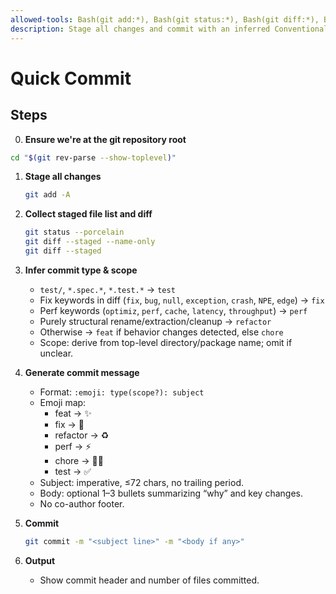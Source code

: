 ```yaml
---
allowed-tools: Bash(git add:*), Bash(git status:*), Bash(git diff:*), Bash(git commit:*)
description: Stage all changes and commit with an inferred Conventional Commit message (no push).
---
```


# Quick Commit

## Steps

0. **Ensure we're at the git repository root**
```bash
cd "$(git rev-parse --show-toplevel)"
```

1. **Stage all changes**
   ```bash
   git add -A
   ```

2. **Collect staged file list and diff**
   ```bash
   git status --porcelain
   git diff --staged --name-only
   git diff --staged
   ```

3. **Infer commit type & scope**
   - `test/`, `*.spec.*`, `*.test.*` → `test`
   - Fix keywords in diff (`fix`, `bug`, `null`, `exception`, `crash`, `NPE`, `edge`) → `fix`
   - Perf keywords (`optimiz`, `perf`, `cache`, `latency`, `throughput`) → `perf`
   - Purely structural rename/extraction/cleanup → `refactor`
   - Otherwise → `feat` if behavior changes detected, else `chore`
   - Scope: derive from top-level directory/package name; omit if unclear.

4. **Generate commit message**
   - Format: `:emoji: type(scope?): subject`
   - Emoji map:
     - feat → ✨
     - fix → 🐛
     - refactor → ♻️
     - perf → ⚡
     - chore → 🧑‍💻
     - test → ✅
   - Subject: imperative, ≤72 chars, no trailing period.
   - Body: optional 1–3 bullets summarizing “why” and key changes.
   - No co-author footer.

5. **Commit**
   ```bash
   git commit -m "<subject line>" -m "<body if any>"
   ```

6. **Output**
   - Show commit header and number of files committed.
